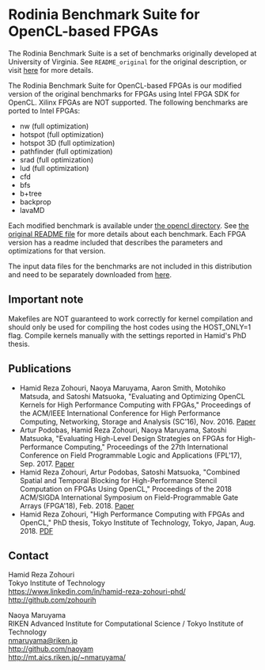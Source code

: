 # Rodinia Benchmark Suite for OpenCL-based FPGAs

The Rodinia Benchmark Suite is a set of benchmarks originally developed at University of Virginia. See `README_original` for the original description, or visit [here](https://www.cs.virginia.edu/~skadron/wiki/rodinia/index.php) for more details.

The Rodinia Benchmark Suite for OpenCL-based FPGAs is our modified version of the original benchmarks for FPGAs using Intel FPGA SDK for OpenCL. Xilinx FPGAs are NOT supported. The following benchmarks are ported to Intel FPGAs:

- nw (full optimization)
- hotspot (full optimization)
- hotspot 3D (full optimization)
- pathfinder (full optimization)
- srad (full optimization)
- lud (full optimization)
- cfd
- bfs
- b+tree
- backprop
- lavaMD

Each modified benchmark is available under [the opencl directory](opencl). See [the original README file](README_original) for more details about each benchmark. Each FPGA version has a readme included that describes the parameters and optimizations for that version.

The input data files for the benchmarks are not included in this distribution and need to be separately downloaded from [here](http://lava.cs.virginia.edu/Rodinia/download.htm).

## Important note

Makefiles are NOT guaranteed to work correctly for kernel compilation and should only be used for compiling the host codes using the HOST_ONLY=1 flag. Compile kernels manually with the settings reported in Hamid's PhD thesis.

## Publications

- Hamid Reza Zohouri, Naoya Maruyama, Aaron Smith, Motohiko Matsuda, and Satoshi Matsuoka, "Evaluating and Optimizing OpenCL Kernels for High Performance Computing with FPGAs," Proceedings of the ACM/IEEE International Conference for High Performance Computing, Networking, Storage and Analysis (SC'16), Nov. 2016. [Paper](https://dl.acm.org/citation.cfm?id=3014951)
- Artur Podobas, Hamid Reza Zohouri, Naoya Maruyama, Satoshi Matsuoka, "Evaluating High-Level Design Strategies on FPGAs for High-Performance Computing," Proceedings of the 27th International Conference on Field Programmable Logic and Applications (FPL'17), Sep. 2017. [Paper](https://ieeexplore.ieee.org/abstract/document/8056760/)
- Hamid Reza Zohouri, Artur Podobas, Satoshi Matsuoka, "Combined Spatial and Temporal Blocking for High-Performance Stencil Computation on FPGAs Using OpenCL," Proceedings of the 2018 ACM/SIGDA International Symposium on Field-Programmable Gate Arrays (FPGA'18), Feb. 2018. [Paper](https://dl.acm.org/citation.cfm?id=3174248)
- Hamid Reza Zohouri, "High Performance Computing with FPGAs and OpenCL," PhD thesis, Tokyo Institute of Technology, Tokyo, Japan, Aug. 2018. [PDF](https://arxiv.org/abs/1810.09773)

## Contact

Hamid Reza Zohouri <br />
Tokyo Institute of Technology <br />
https://www.linkedin.com/in/hamid-reza-zohouri-phd/ <br />
http://github.com/zohourih

Naoya Maruyama <br />
RIKEN Advanced Institute for Computational Science / Tokyo Institute of Technology <br />
nmaruyama@riken.jp <br />
http://github.com/naoyam <br />
http://mt.aics.riken.jp/~nmaruyama/
